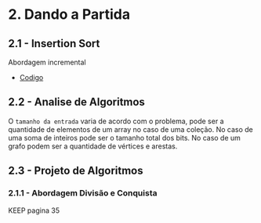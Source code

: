 # 2. Dando a Partida

## 2.1 - Insertion Sort
Abordagem incremental
* [Codigo](../../cmd/insertionsort/main.go)

## 2.2 - Analise de Algoritmos
O `tamanho da entrada` varia de acordo com o problema, pode ser a quantidade de elementos de um array no caso de uma
coleção. No caso de uma soma de inteiros pode ser o tamanho total dos bits. No caso de um grafo podem ser a quantidade
de vértices e arestas.

## 2.3 - Projeto de Algoritmos
### 2.1.1 - Abordagem Divisão e Conquista
KEEP pagina 35